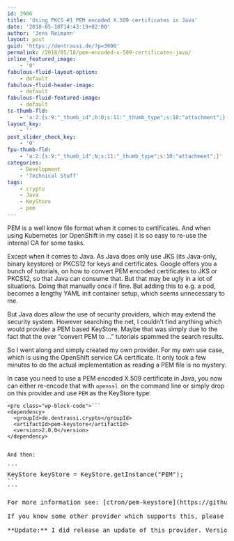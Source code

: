 ```yaml
---
id: 3906
title: 'Using PKCS #1 PEM encoded X.509 certificates in Java'
date: '2018-05-18T14:43:19+02:00'
author: 'Jens Reimann'
layout: post
guid: 'https://dentrassi.de/?p=3906'
permalink: /2018/05/18/pem-encoded-x-509-certificates-java/
inline_featured_image:
    - '0'
fabulous-fluid-layout-option:
    - default
fabulous-fluid-header-image:
    - default
fabulous-fluid-featured-image:
    - default
tc-thumb-fld:
    - 'a:2:{s:9:"_thumb_id";b:0;s:11:"_thumb_type";s:10:"attachment";}'
layout_key:
    - ''
post_slider_check_key:
    - '0'
fpu-thumb-fld:
    - 'a:2:{s:9:"_thumb_id";N;s:11:"_thumb_type";s:10:"attachment";}'
categories:
    - Development
    - 'Technical Stuff'
tags:
    - crypto
    - Java
    - KeyStore
    - pem
---
```


PEM is a well know file format when it comes to certificates. And when using Kubernetes (or OpenShift in my case) it is so easy to re-use the internal CA for some tasks.

 Except when it comes to Java. As Java does only use JKS (its Java-only, binary keystore) or PKCS12 for keys and certificates. Google offers you a bunch of tutorials, on how to convert PEM encoded certificates to JKS or PKCS12, so that Java can consume that. But that may be ugly in a lot of situations. Doing that manually once if fine. But adding this to e.g. a pod, becomes a lengthy YAML init container setup, which seems unnecessary to me.

But Java does allow the use of security providers, which may extend the security system. However searching the net, I couldn’t find anything which would provider a PEM based KeyStore. Maybe that was simply due to the fact that the over “convert PEM to …” tutorials spammed the search results.

So I went along and simply created my own provider. For my own use case, which is using the OpenShift service CA certificate. It only took a few minutes to do the actual implementation as reading a PEM file is no mystery.

In case you need to use a PEM encoded X.509 certificate in Java, you now can either re-encode that with `openssl `on the command line or simply drop on this provider and use `PEM` as the KeyStore type:

```
<pre class="wp-block-code">```
<dependency>
  <groupId>de.dentrassi.crypto</groupId>
  <artifactId>pem-keystore</artifactId>
  <version>2.0.0</version>
</dependency>
```
```

And then:

```
<pre class="wp-block-code">```
KeyStore keyStore = KeyStore.getInstance("PEM");
```
```

For more information see: [ctron/pem-keystore](https://github.com/ctron/pem-keystore) at GitHub

If you know some other provider which supports this, please let me know and I would be happy to switch as this is only a scratch to my itch :) On the other hand if this is useful to you, then please let me know. There are still a few things missing, like <del>keys</del> and Java 9+ support. But maybe you want to submit a pull request for that :D

**Update:** I did release an update of this provider. Version 2.0 has support for keys and CA bundles.